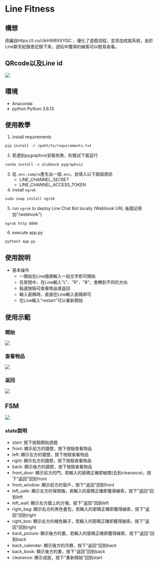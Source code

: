# Line Fitness

## 構想
改編自https://t.co/UkHWBXXYQC
，優化了遊戲流程，並添加成就系統，由於Line聊天紀錄會記錄下來，遊玩中獲得的線索可以輕易查看。

## QRcode以及Line id
![](https://i.imgur.com/HD0HHYt.png)

## 環境
- Anaconda
- python Python 3.6.13

## 使用教學
1. install requirements
```shell
pip install -r /path/to/requirements.txt
```
2. 若遇到pygraphviz安裝失敗，則嘗試下面這行
```shell
conda install -c alubbock pygraphviz
```
3. 從`.env.sample`產生出一個`.env`，並填入以下兩個資訊
    - LINE_CHANNEL_SECRET
    - LINE_CHANNEL_ACCESS_TOKEN
4. install `ngrok`

```shell
sudo snap install ngrok
```
5. run `ngrok` to deploy Line Chat Bot locally (Webhook URL 後面記得加"/webhook")
```shell
ngrok http 8000
```

6. execute app.py
```shell
python3 app.py
```

## 使用說明
- 基本操作
    - 一開始在Line隨便輸入一段文字即可開始
    - 在房間中，在Line輸入"L"、"R"、"B"，會轉到不同的方向
    - 點選按鈕可查看物品或返回
    - 輸入密碼時，直接在Line輸入密碼即可
    - 在Line輸入"restart"可以重新開始

## 使用示範
### 開始
![](https://img.onl/LT4tak)

### 查看物品
![](https://img.onl/iqPrDB)

### 返回
![](https://img.onl/6Y3PsE)


## FSM
![](https://i.imgur.com/twhvxkX.png)

### state說明
- start: 按下按鈕開始遊戲
- front: 顯示前方的牆壁，按下按鈕查看物品
- left: 顯示左方的牆壁，按下按鈕查看物品
- right: 顯示右方的牆壁，按下按鈕查看物品
- back: 顯示後方的牆壁，按下按鈕查看物品
- front_door: 顯示前方的門，若輸入的密碼正確即破關(去到clearance)，按下"返回"回到front
- front_window: 顯示前方的窗戶，按下"返回"回到front
- left_safe: 顯示左方的保險箱，若輸入的密碼正確即獲得線索，按下"返回"回到left
- left_wall: 顯示左方牆上的方塊，按下"返回"回到left
- right_bag: 顯示右方的黑色書包，若輸入的密碼正確即獲得線索，按下"返回"回到right
- right_box: 顯示右方的橘色箱子，若輸入的密碼正確即獲得線索，按下"返回"回到right
- back_picture: 顯示後方的畫，若輸入的密碼正確即獲得線索，按下"返回"回到back
- back_calendar: 顯示後方的月曆，按下"返回"回到back
- back_book: 顯示後方的書，按下"返回"回到back
- clearance: 顯示成就，按下"重新開始"回到start